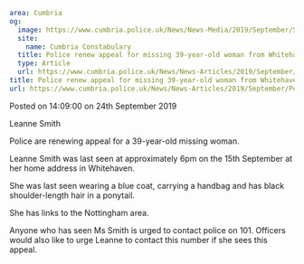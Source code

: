 ```yaml
area: Cumbria
og:
  image: https://www.cumbria.police.uk/News/News-Media/2019/September/SMITH-LEANNEjpg.jpg
  site:
    name: Cumbria Constabulary
  title: Police renew appeal for missing 39-year-old woman from Whitehaven
  type: Article
  url: https://www.cumbria.police.uk/News/News-Articles/2019/September/Police-renew-appeal-for-missing-39-year-old-woman-from-Whitehaven.aspx
title: Police renew appeal for missing 39-year-old woman from Whitehaven
url: https://www.cumbria.police.uk/News/News-Articles/2019/September/Police-renew-appeal-for-missing-39-year-old-woman-from-Whitehaven.aspx
```

Posted on 14:09:00 on 24th September 2019

Leanne Smith

Police are renewing appeal for a 39-year-old missing woman.

Leanne Smith was last seen at approximately 6pm on the 15th September at her home address in Whitehaven.

She was last seen wearing a blue coat, carrying a handbag and has black shoulder-length hair in a ponytail.

She has links to the Nottingham area.

Anyone who has seen Ms Smith is urged to contact police on 101. Officers would also like to urge Leanne to contact this number if she sees this appeal.

